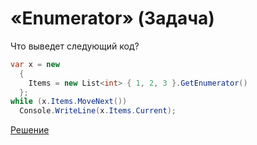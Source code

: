 # «Enumerator» (Задача)
Что выведет следующий код?
```cs
var x = new 
  {
    Items = new List<int> { 1, 2, 3 }.GetEnumerator()
  };
while (x.Items.MoveNext())
  Console.WriteLine(x.Items.Current);
```
[Решение](./Enumerator-A.md)
